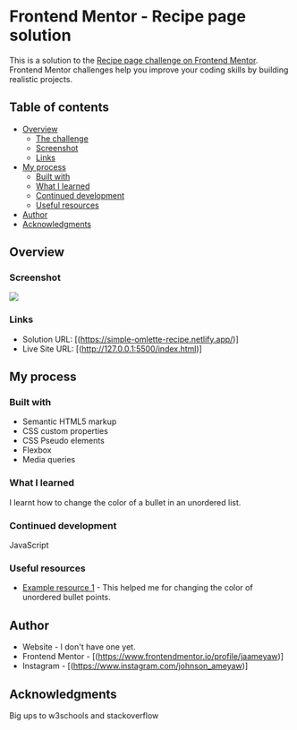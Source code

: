 # Frontend Mentor - Recipe page solution

This is a solution to the [Recipe page challenge on Frontend Mentor](https://www.frontendmentor.io/challenges/recipe-page-KiTsR8QQKm). Frontend Mentor challenges help you improve your coding skills by building realistic projects. 

## Table of contents

- [Overview](#overview)
  - [The challenge](#the-challenge)
  - [Screenshot](#screenshot)
  - [Links](#links)
- [My process](#my-process)
  - [Built with](#built-with)
  - [What I learned](#what-i-learned)
  - [Continued development](#continued-development)
  - [Useful resources](#useful-resources)
- [Author](#author)
- [Acknowledgments](#acknowledgments)


## Overview

### Screenshot

![](../recipe-page-main/screenshot/recipe-page.png)



### Links

- Solution URL: [(https://simple-omlette-recipe.netlify.app/)]
- Live Site URL: [(http://127.0.0.1:5500/index.html)]

## My process

### Built with

- Semantic HTML5 markup
- CSS custom properties
- CSS Pseudo elements
- Flexbox
- Media queries


### What I learned

I learnt how to change the color of a bullet in an unordered list. 


### Continued development

JavaScript

### Useful resources

- [Example resource 1](https://www.stackoverflow.com) - This helped me for changing the color of unordered bullet points.


## Author

- Website - I don't have one yet.
- Frontend Mentor - [(https://www.frontendmentor.io/profile/jaameyaw)]
- Instagram - [(https://www.instagram.com/johnson_ameyaw)]


## Acknowledgments

Big ups to w3schools and stackoverflow



 
